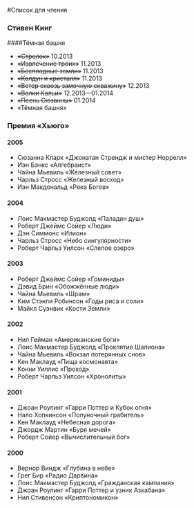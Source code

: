 #Список для чтения

### Стивен Кинг

####Тёмная башня

  * ~~«Стрелок»~~ 10.2013
  * ~~«Извлечение троих»~~ 11.2013
  * ~~«Бесплодные земли»~~ 11.2013
  * ~~«Колдун и кристалл»~~ 11.2013
  * ~~«Ветер сквозь замочную скважину»~~ 12.2013
  * ~~«Волки Кальи»~~ 12.2013—01.2014
  * ~~«Песнь Сюзанны»~~ 01.2014
  * «Тёмная башня»

### Премия «Хьюго»

#### 2005
  * Сюзанна Кларк «Джонатан Стрендж и мистер Норрелл»
  * Иэн Бэнкс «Алгебраист»
  * Чайна Мьевиль «Железный совет»
  * Чарльз Стросс «Железный восход»
  * Иэн Макдональд «Река Богов»

#### 2004
  * Лоис Макмастер Буджолд	«Паладин душ»
  * Роберт Джеймс Сойер	«Люди»
  * Дэн Симмонс	«Илион»
  * Чарльз Стросс	«Небо сингулярности»
  * Роберт Чарльз Уилсон	«Слепое озеро»

#### 2003
  * Роберт Джеймс Сойер	«Гоминиды»
  * Дэвид Брин	«Обожжённые люди»
  * Чайна Мьевиль	«Шрам»
  * Ким Стэнли Робинсон	«Годы риса и соли»
  * Майкл Суэнвик	«Кости Земли»

#### 2002
  * Нил Гейман	«Американские боги»
  * Лоис Макмастер Буджолд	«Проклятие Шалиона»
  * Чайна Мьевиль	«Вокзал потерянных снов»
  * Кен Маклауд	«Пища космонавта»
  * Конни Уиллис	«Проход»
  * Роберт Чарльз Уилсон	«Хронолиты»

#### 2001
  * Джоан Роулинг «Гарри Поттер и Кубок огня»
  * Нало Хопкинсон «Полуночный грабитель»
  * Кен Маклауд «Небесная дорога»
  * Джордж Мартин «Буря мечей»
  * Роберт Сойер «Вычислительный бог»

#### 2000
  * Вернор Виндж «Глубина в небе»
  * Грег Бир «Радио Дарвина»
  * Лоис Макмастер Буджолд «Гражданская кампания»
  * Джоан Роулинг «Гарри Поттер и узник Азкабана»
  * Нил Стивенсон «Криптономикон»
